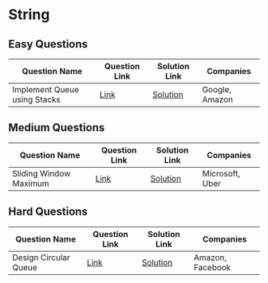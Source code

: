 # String

## Easy Questions

| Question Name                 | Question Link                                | Solution Link                                | Companies         |
|-------------------------------|----------------------------------------------|----------------------------------------------|-------------------|
| Implement Queue using Stacks  | [Link](https://example.com/queue-stack)      | [Solution](https://example.com/sol)          | Google, Amazon    |

## Medium Questions

| Question Name                 | Question Link                                | Solution Link                                | Companies         |
|-------------------------------|----------------------------------------------|----------------------------------------------|-------------------|
| Sliding Window Maximum        | [Link](https://example.com/sliding-window)   | [Solution](https://example.com/sol2)         | Microsoft, Uber   |

## Hard Questions

| Question Name                 | Question Link                                | Solution Link                                | Companies         |
|-------------------------------|----------------------------------------------|----------------------------------------------|-------------------|
| Design Circular Queue         | [Link](https://example.com/circular-queue)   | [Solution](https://example.com/sol3)         | Amazon, Facebook  |
